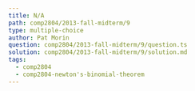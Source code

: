 ```yaml
---
title: N/A
path: comp2804/2013-fall-midterm/9
type: multiple-choice
author: Pat Morin
question: comp2804/2013-fall-midterm/9/question.ts
solution: comp2804/2013-fall-midterm/9/solution.md
tags:
  - comp2804
  - comp2804-newton's-binomial-theorem
---
```

